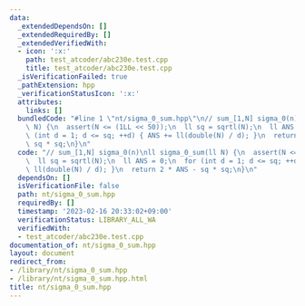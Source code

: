 ```yaml
---
data:
  _extendedDependsOn: []
  _extendedRequiredBy: []
  _extendedVerifiedWith:
  - icon: ':x:'
    path: test_atcoder/abc230e.test.cpp
    title: test_atcoder/abc230e.test.cpp
  _isVerificationFailed: true
  _pathExtension: hpp
  _verificationStatusIcon: ':x:'
  attributes:
    links: []
  bundledCode: "#line 1 \"nt/sigma_0_sum.hpp\"\n// sum_[1,N] sigma_0(n)\nll sigma_0_sum(ll\
    \ N) {\n  assert(N <= (1LL << 50));\n  ll sq = sqrtl(N);\n  ll ANS = 0;\n  for\
    \ (int d = 1; d <= sq; ++d) { ANS += ll(double(N) / d); }\n  return 2 * ANS -\
    \ sq * sq;\n}\n"
  code: "// sum_[1,N] sigma_0(n)\nll sigma_0_sum(ll N) {\n  assert(N <= (1LL << 50));\n\
    \  ll sq = sqrtl(N);\n  ll ANS = 0;\n  for (int d = 1; d <= sq; ++d) { ANS +=\
    \ ll(double(N) / d); }\n  return 2 * ANS - sq * sq;\n}\n"
  dependsOn: []
  isVerificationFile: false
  path: nt/sigma_0_sum.hpp
  requiredBy: []
  timestamp: '2023-02-16 20:33:02+09:00'
  verificationStatus: LIBRARY_ALL_WA
  verifiedWith:
  - test_atcoder/abc230e.test.cpp
documentation_of: nt/sigma_0_sum.hpp
layout: document
redirect_from:
- /library/nt/sigma_0_sum.hpp
- /library/nt/sigma_0_sum.hpp.html
title: nt/sigma_0_sum.hpp
---
```

